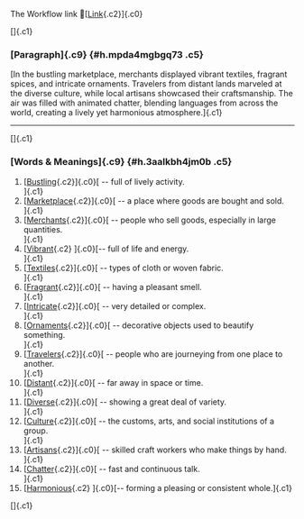 The Workflow link
👏[[Link](https://www.google.com/url?q=http://www.google.com&sa=D&source=editors&ust=1755811637470655&usg=AOvVaw2FgcK12pKV2wYNi99Dl-4b){.c2}]{.c0}

[]{.c1}

### [Paragraph]{.c9} {#h.mpda4mgbgq73 .c5}

[In the bustling marketplace, merchants displayed vibrant textiles,
fragrant spices, and intricate ornaments. Travelers from distant lands
marveled at the diverse culture, while local artisans showcased their
craftsmanship. The air was filled with animated chatter, blending
languages from across the world, creating a lively yet harmonious
atmosphere.]{.c1}

------------------------------------------------------------------------

[]{.c1}

### [Words & Meanings]{.c9} {#h.3aalkbh4jm0b .c5}

1.  [[Bustling](https://www.google.com/url?q=http://www.google.com&sa=D&source=editors&ust=1755811637471467&usg=AOvVaw1f9gYy4aUNGSacg89hYqz1){.c2}]{.c0}[ --
    full of lively activity.\
    ]{.c1}
2.  [[Marketplace](https://www.google.com/url?q=http://www.google.com&sa=D&source=editors&ust=1755811637471644&usg=AOvVaw3Qc99W3wOLzaEtXIl_q_4V){.c2}]{.c0}[ --
    a place where goods are bought and sold.\
    ]{.c1}
3.  [[Merchants](https://www.google.com/url?q=http://www.google.com&sa=D&source=editors&ust=1755811637471791&usg=AOvVaw0p9CFMciBinPO5uzjp4DXY){.c2}]{.c0}[ --
    people who sell goods, especially in large quantities.\
    ]{.c1}
4.  [[Vibrant](https://www.google.com/url?q=http://www.google.com&sa=D&source=editors&ust=1755811637471911&usg=AOvVaw3SR2zYELkDQIt5BUeyeR2P){.c2}
    ]{.c0}[-- full of life and energy.\
    ]{.c1}
5.  [[Textiles](https://www.google.com/url?q=http://www.google.com&sa=D&source=editors&ust=1755811637472025&usg=AOvVaw3IKmvlpOpEQODEALqDz5kS){.c2}]{.c0}[ --
    types of cloth or woven fabric.\
    ]{.c1}
6.  [[Fragrant](https://www.google.com/url?q=http://www.google.com&sa=D&source=editors&ust=1755811637472139&usg=AOvVaw1tgvUcXu2r6qffd8MGWLV_){.c2}]{.c0}[ --
    having a pleasant smell.\
    ]{.c1}
7.  [[Intricate](https://www.google.com/url?q=http://www.google.com&sa=D&source=editors&ust=1755811637472254&usg=AOvVaw3N3rZzEysH_2Pws1Fl5-vm){.c2}]{.c0}[ --
    very detailed or complex.\
    ]{.c1}
8.  [[Ornaments](https://www.google.com/url?q=http://www.google.com&sa=D&source=editors&ust=1755811637472355&usg=AOvVaw2-0ElTfsSNcvRp-SoajQ4A){.c2}]{.c0}[ --
    decorative objects used to beautify something.\
    ]{.c1}
9.  [[Travelers](https://www.google.com/url?q=http://www.google.com&sa=D&source=editors&ust=1755811637472475&usg=AOvVaw1k8kOpFAUQSvOX2VyIPumW){.c2}]{.c0}[ --
    people who are journeying from one place to another.\
    ]{.c1}
10. [[Distant](https://www.google.com/url?q=http://www.google.com&sa=D&source=editors&ust=1755811637472601&usg=AOvVaw1y33iQbCoDRbq_U6fd3mZ9){.c2}]{.c0}[ --
    far away in space or time.\
    ]{.c1}
11. [[Diverse](https://www.google.com/url?q=http://www.google.com&sa=D&source=editors&ust=1755811637472704&usg=AOvVaw3bYyf71p9ytbg2Pf-8essm){.c2}]{.c0}[ --
    showing a great deal of variety.\
    ]{.c1}
12. [[Culture](https://www.google.com/url?q=http://www.google.com&sa=D&source=editors&ust=1755811637472918&usg=AOvVaw1107WWxDH679Y5tN02Z3Zy){.c2}]{.c0}[ --
    the customs, arts, and social institutions of a group.\
    ]{.c1}
13. [[Artisans](https://www.google.com/url?q=http://www.google.com&sa=D&source=editors&ust=1755811637473088&usg=AOvVaw00MqnCDpJt_f9_Nf61_u-P){.c2}]{.c0}[ --
    skilled craft workers who make things by hand.\
    ]{.c1}
14. [[Chatter](https://www.google.com/url?q=http://www.google.com&sa=D&source=editors&ust=1755811637473230&usg=AOvVaw1RcuhY1Roddd1_MAR-1JTL){.c2}]{.c0}[ --
    fast and continuous talk.\
    ]{.c1}
15. [[Harmonious](https://www.google.com/url?q=http://www.google.com&sa=D&source=editors&ust=1755811637473336&usg=AOvVaw3WuEj1pg3lMsn-FVQqCTx8){.c2}
    ]{.c0}[-- forming a pleasing or consistent whole.]{.c1}

[]{.c1}
